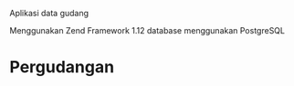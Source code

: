 Aplikasi data gudang

Menggunakan Zend Framework 1.12
database menggunakan PostgreSQL
# Pergudangan
